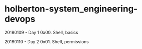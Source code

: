 # holberton-system_engineering-devops

20180109 - Day 1
 0x00. Shell, basics

20180110 - Day 2
 0x01. Shell, permissions
